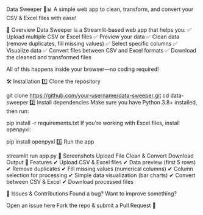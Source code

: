 Data Sweeper 🧹📊
A simple web app to clean, transform, and convert your CSV & Excel files with ease!

🚀 Overview
Data Sweeper is a Streamlit-based web app that helps you:
✅ Upload multiple CSV or Excel files
✅ Preview your data
✅ Clean data (remove duplicates, fill missing values)
✅ Select specific columns
✅ Visualize data
✅ Convert files between CSV and Excel formats
✅ Download the cleaned and transformed files

All of this happens inside your browser—no coding required!

🛠 Installation
1️⃣ Clone the repository

git clone https://github.com/your-username/data-sweeper.git
cd data-sweeper
2️⃣ Install dependencies
Make sure you have Python 3.8+ installed, then run:


pip install -r requirements.txt
If you're working with Excel files, install openpyxl:


pip install openpyxl
3️⃣ Run the app

streamlit run app.py
📸 Screenshots
Upload File	Clean & Convert	Download Output
📝 Features
✔ Upload CSV & Excel files
✔ Data preview (first 5 rows)
✔ Remove duplicates
✔ Fill missing values (numerical columns)
✔ Column selection for processing
✔ Simple data visualization (bar charts)
✔ Convert between CSV & Excel
✔ Download processed files

🐛 Issues & Contributions
Found a bug? Want to improve something?

Open an issue here
Fork the repo & submit a Pull Request 🚀
